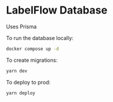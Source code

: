 # LabelFlow Database

Uses Prisma

To run the database locally:

```sh
docker compose up -d
```

To create migrations:

```sh
yarn dev
```

To deploy to prod:

```sh
yarn deploy
```
